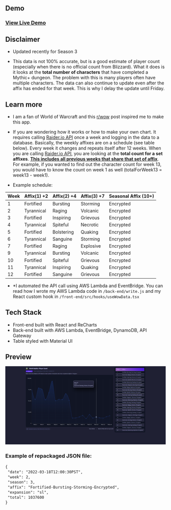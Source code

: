 ## Demo

### [View Live Demo](https://mythicplus.vercel.app/)

## Disclaimer

- Updated recently for Season 3

- This data is not 100% accurate, but is a good estimate of player count (especially when there is no official count from Blizzard). What it does is it looks at the **total number of characters** that have completed a Mythic+ dungeon. The problem with this is many players often have multiple characters. The data can also continue to update even after the affix has ended for that week. This is why I delay the update until Friday.

## Learn more

- I am a fan of World of Warcraft and this [r/wow](https://www.reddit.com/r/wow/comments/o5nocw/comment/h2ov91n/?utm_source=share&utm_medium=web2x&context=3) post inspired me to make this app.

- If you are wondering how it works or how to make your own chart. It requires calling [Raider.io API](https://raider.io/api) once a week and logging in the data to a database. Basically, the weekly affixes are on a schedule (see table below). Every week it changes and repeats itself after 12 weeks. When you are calling [Raider.io API](https://raider.io/api), you are looking at the **total count for a set affixes**. <ins>**This includes all previous weeks that share that set of affix**</ins>. For example, if you wanted to find out the character count for week 13, you would have to know the count on week 1 as well (totalForWeek13 = week13 - week1).

- Example schedule:

| Week | Affix(1) +2 | Affix(2) +4 | Affix(3) +7 | Seasonal Affix (10+) |
| ---- | ----------- | ----------- | ----------- | -------------------- |
| 1    | Fortified   | Bursting    | Storming    | Encrypted            |
| 2    | Tyrannical  | Raging      | Volcanic    | Encrypted            |
| 3    | Fortified   | Inspiring   | Grievous    | Encrypted            |
| 4    | Tyrannical  | Spiteful    | Necrotic    | Encrypted            |
| 5    | Fortified   | Bolstering  | Quaking     | Encrypted            |
| 6    | Tyrannical  | Sanguine    | Storming    | Encrypted            |
| 7    | Fortified   | Raging      | Explosive   | Encrypted            |
| 9    | Tyrannical  | Bursting    | Volcanic    | Encrypted            |
| 10   | Fortified   | Spiteful    | Grievous    | Encrypted            |
| 11   | Tyrannical  | Inspiring   | Quaking     | Encrypted            |
| 12   | Fortified   | Sanguine    | Grievous    | Encrypted            |

- \*I automated the API call using AWS Lambda and EventBridge. You can read how I wrote my AWS Lambda code in `/back-end/write.js` and my React custom hook in `/front-end/src/hooks/useWowData.tsx`

## Tech Stack

- Front-end built with React and ReCharts
- Back-end built with AWS Lambda, EventBridge, DynamoDB, API Gateway
- Table styled with Material UI

## Preview

!["M+"](https://github.com/WebDevBernard/Portfolio/blob/main/public/docs/raiderio.png)

### Example of repackaged JSON file:

```
{
 "date": "2022-03-18T12:00:30PST",
 "week": 2,
 "season": 3,
 "affix": "Fortified-Bursting-Storming-Encrypted",
 "expansion": "sl",
 "total": 1037600
}
```
